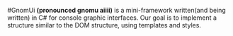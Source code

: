 #GnomUi 
**(pronounced gnomu aiiii)**
is a mini-framework written(and being written) in C# for console graphic interfaces. Our goal is to implement a structure similar to the DOM structure, using templates and styles.
